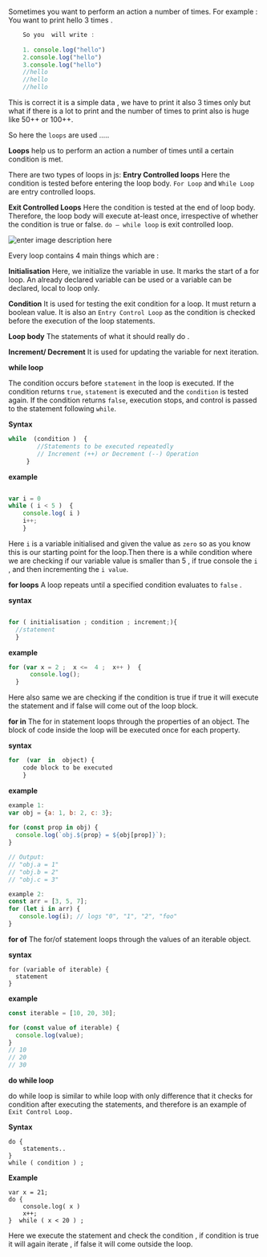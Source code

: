 Sometimes you want to perform an action a number of times. 
For example : You want to print hello 3 times .
```js
	So you  will write : 
	
	1. console.log("hello")
	2.console.log("hello")
	3.console.log("hello")
	//hello
	//hello
	//hello
```
This is correct it is a  simple data  , we have to print it also 3 times only but what if there is a lot to print and the number of times to print also is huge like 50++ or 100++.

So here the `loops` are used .....

**Loops** help us to perform an action a number of times until a certain condition is met.


There are two types of loops  in js:
**Entry Controlled loops**
Here the   condition is tested before entering the loop body. ``For Loop`` and ``While Loop`` are entry controlled loops.

**Exit Controlled Loops**
Here the  condition is tested  at the end of loop body. Therefore, the loop body will execute at-least once, irrespective of whether the  condition is true or false. ``do – while loop`` is exit controlled loop.

![enter image description here](https://3.bp.blogspot.com/-7bYlZxBBB1U/WwRQN6cguJI/AAAAAAAAACA/BoA1fWJYTfEfnJ9rt4cZne4SBmR9l_OiACLcBGAs/s1600/slide_3.jpg)

Every loop contains 4 main things which are :

**Initialisation**
Here, we initialize the variable in use. It marks the start of a for loop. An already declared variable can be used or a variable can be declared, local to loop only.

**Condition**
It is used for testing the exit condition for a loop. It must return a boolean value. It is also an ``Entry Control Loop`` as the condition is checked before  the execution of the loop statements.

**Loop body**
The statements of what it should really do .

**Increment/ Decrement**
It is used for updating the variable for next iteration.

**while loop**

The condition occurs before  `statement` in the loop is executed. If the condition returns `true`, `statement` is executed and the `condition` is tested again. If the condition returns `false`, execution stops, and control is passed to the statement following `while`.

**Syntax**
```js
while  (condition )  {  
		//Statements to be executed repeatedly  
		// Increment (++) or Decrement (--) Operation  
	 }
```

**example**
```js

var i = 0
while ( i < 5 )  {
    console.log( i )
    i++;
	}
```
Here  `i` is a variable initialised and given the value as `zero` so as you know this is our starting point for the loop.Then there is a while condition where we are checking if our variable value is smaller than 5 , if true console the `i` , and then incrementing   the `i value`.

**for loops**
A  loop repeats until a specified condition evaluates to `false` .

**syntax**
```js

for ( initialisation ; condition ; increment;){
  //statement
  }
 ```
  **example**
  ``` js
  for (var x = 2 ;  x <=  4 ;  x++ )  {
		console.log();
	}
```
Here also same we are checking if the condition is true if true it will execute the statement and if false will come out of the loop block.

**for in**
The for in statement loops through the properties of an object.
The block of code inside the loop will be executed once for each property.

**syntax**
```js
for  (var  in  object) {  
	code block to be executed  
	}
```
**example**
```js
example 1:
var obj = {a: 1, b: 2, c: 3};
    
for (const prop in obj) {
  console.log(`obj.${prop} = ${obj[prop]}`);
}

// Output:
// "obj.a = 1"
// "obj.b = 2"
// "obj.c = 3"
```
```js
example 2:
const arr = [3, 5, 7];
for (let i in arr) {
   console.log(i); // logs "0", "1", "2", "foo"
}
```

**for of**
The for/of statement loops through the values of an iterable object.

**syntax**
```
for (variable of iterable) {
  statement
}  
```
**example**
```js
const iterable = [10, 20, 30];

for (const value of iterable) {
  console.log(value);
}
// 10
// 20
// 30
```

  **do while loop**
 
 do while loop is similar to while loop with only difference that it checks for condition after executing the statements, and therefore is an example of `Exit Control Loop.`

**Syntax**
```
do {
    statements..
}
while ( condition ) ;
```
**Example**
```
var x = 21;
do {
	console.log( x )
	x++;
}  while ( x < 20 ) ;
```
Here we execute  the statement and check the condition , if condition is true it will again iterate , if false it will come outside the loop.

